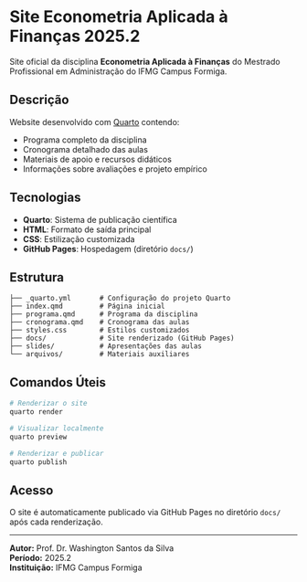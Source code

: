 # Site Econometria Aplicada à Finanças 2025.2

Site oficial da disciplina **Econometria Aplicada à Finanças** do Mestrado Profissional em Administração do IFMG Campus Formiga.

## Descrição

Website desenvolvido com [Quarto](https://quarto.org) contendo:
- Programa completo da disciplina
- Cronograma detalhado das aulas
- Materiais de apoio e recursos didáticos
- Informações sobre avaliações e projeto empírico

## Tecnologias

- **Quarto**: Sistema de publicação científica
- **HTML**: Formato de saída principal
- **CSS**: Estilização customizada
- **GitHub Pages**: Hospedagem (diretório `docs/`)

## Estrutura

```
├── _quarto.yml       # Configuração do projeto Quarto
├── index.qmd         # Página inicial
├── programa.qmd      # Programa da disciplina
├── cronograma.qmd    # Cronograma das aulas
├── styles.css        # Estilos customizados
├── docs/             # Site renderizado (GitHub Pages)
├── slides/           # Apresentações das aulas
└── arquivos/         # Materiais auxiliares
```

## Comandos Úteis

```bash
# Renderizar o site
quarto render

# Visualizar localmente
quarto preview

# Renderizar e publicar
quarto publish
```

## Acesso

O site é automaticamente publicado via GitHub Pages no diretório `docs/` após cada renderização.

---
**Autor:** Prof. Dr. Washington Santos da Silva  
**Período:** 2025.2  
**Instituição:** IFMG Campus Formiga
